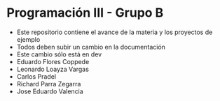 # Programación III - Grupo B
- Este repositorio contiene el avance de la materia y los  proyectos de ejemplo
- Todos deben subir un cambio en la documentación
- Este cambio sólo está en dev
- Eduardo Flores Coppede
- Leonardo Loayza Vargas
- Carlos Pradel
- Richard Parra Zegarra
- Jose Eduardo Valencia
